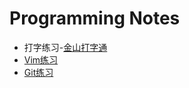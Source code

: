 # Programming Notes

- 打字练习-[金山打字通](http://www.51dzt.com/game/)
- [Vim练习](https://vim-adventures.com/)
- [Git练习](https://learngitbranching.js.org/)

